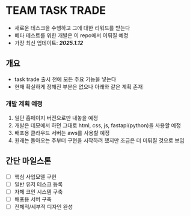 # **TEAM TASK TRADE**
* 새로운 테스크을 수행하고 그에 대한 리워드를 받는다
* 베타 테스트를 위한 개발은 이 repo에서 이뤄질 예정
* 가장 최신 업데이트: ***2025.1.12***

## 개요
* task trade 출시 전에 모든 주요 기능을 넣는다
* 현재 확실하게 정해진 부분은 없으나 아래와 같은 계획 존재

### 개발 계획 예정
1. 일단 홈페이지 버전으로만 내놓을 예정
2. 개발은 데모에서 하던 그대로 html, css, js, fastapi(python)을 사용할 예정
3. 배포용 클라우드 서버는 aws를 사용할 예정
4. 원래는 돌아오는 주부터 구현을 시작하려 했지만 조금은 더 미뤄질 것으로 보임

## 간단 마일스톤
- [ ] 핵심 사업모델 구현
- [ ] 일반 유저 테스크 등록
- [ ] 자체 코인 시스템 구축
- [ ] 배포용 서버 구축
- [ ] 전체적/세부적 디자인 완성